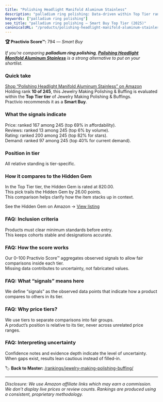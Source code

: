```yaml
---
title: "Polishing Headlight Manifold Aluminum Stainless"
description: "palladium ring polishing: Data-driven within Top Tier ranking using the Practivio Score™. Positioned by quality, value, demand, findability, momentum."
keywords: ["palladium ring polishing"]
seo_title: "palladium ring polishing — Smart Buy Top Tier (2025)"
canonicalURL: "/products/polishing-headlight-manifold-aluminum-stainless-B07VHQBKJ8/"
---
```


**🏆 Practivio Score™:** 794 — _Smart Buy_


*If you're comparing **palladium ring polishing**, **[Polishing Headlight Manifold Aluminum Stainless](https://www.amazon.com/dp/B07VHQBKJ8?tag=practivio-20)** is a strong alternative to put on your shortlist.*
### Quick take
[Shop “Polishing Headlight Manifold Aluminum Stainless” on Amazon](https://www.amazon.com/dp/B07VHQBKJ8?tag=practivio-20)
Holding rank **10 of 245**, this Jewelry Making Polishing & Buffing is evaluated within the **Top Tier tier** of Jewelry Making Polishing & Buffings.  
Practivio recommends it as a **Smart Buy**.

### What the signals indicate
Price: ranked 167 among 245 (top 69% in affordability).  
Reviews: ranked 13 among 245 (top 6% by volume).  
Rating: ranked 200 among 245 (top 82% for stars).  
Demand: ranked 97 among 245 (top 40% for current demand).

### Position in tier
All relative standing is tier-specific.

### How it compares to the Hidden Gem
In the Top Tier tier, the Hidden Gem is rated at 820.00.  
This pick trails the Hidden Gem by 26.00 points.  
This comparison helps clarify how the item stacks up in context.  

See the Hidden Gem on Amazon → [View listing](https://www.amazon.com/dp/B09GK5376X?tag=practivio-20)

### FAQ: Inclusion criteria
Products must clear minimum standards before entry.  
This keeps cohorts stable and designations accurate.

### FAQ: How the score works
Our 0–100 Practivio Score™ aggregates observed signals to allow fair comparisons inside each tier.  
Missing data contributes to uncertainty, not fabricated values.

### FAQ: What “signals” means here
We define “signals” as the observed data points that indicate how a product compares to others in its tier.

### FAQ: Why price tiers?
We use tiers to separate comparisons into fair groups.  
A product’s position is relative to its tier, never across unrelated price ranges.

### FAQ: Interpreting uncertainty
Confidence notes and evidence depth indicate the level of uncertainty.  
When gaps exist, results lean cautious instead of filled-in.


🏷️ **Back to Master:** [/rankings/jewelry-making-polishing-buffing/](/rankings/jewelry-making-polishing-buffing/)

---
_Disclosure: We use Amazon affiliate links which may earn a commission. We don’t display live prices or review counts. Rankings are produced using a consistent, proprietary methodology._
